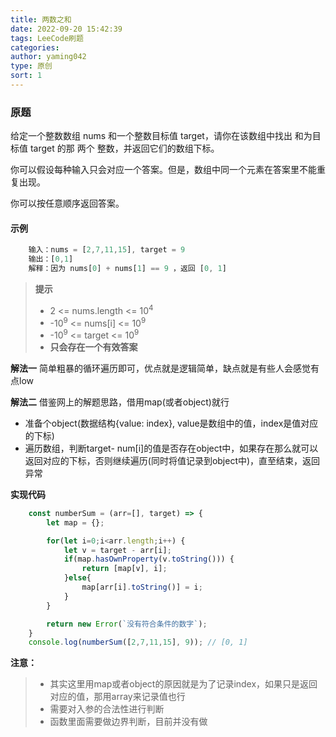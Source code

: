 ```yaml
---
title: 两数之和
date: 2022-09-20 15:42:39
tags: LeeCode刷题
categories:
author: yaming042
type: 原创
sort: 1
---
```


### 原题
给定一个整数数组 nums 和一个整数目标值 target，请你在该数组中找出 和为目标值 target  的那 两个 整数，并返回它们的数组下标。

你可以假设每种输入只会对应一个答案。但是，数组中同一个元素在答案里不能重复出现。

你可以按任意顺序返回答案。

#### 示例
```javascript
	输入：nums = [2,7,11,15], target = 9
	输出：[0,1]
	解释：因为 nums[0] + nums[1] == 9 ，返回 [0, 1] 
```

> <b>提示</b>
> - 2 <= nums.length <= 10<sup>4</sup>
> - -10<sup>9</sup> <= nums[i] <= 10<sup>9</sup>
> - -10<sup>9</sup> <= target <= 10<sup>9</sup>
> - <b>只会存在一个有效答案</b>

<b>解法一</b>
简单粗暴的循环遍历即可，优点就是逻辑简单，缺点就是有些人会感觉有点low

<b>解法二</b>
借鉴网上的解题思路，借用map(或者object)就行
- 准备个object(数据结构{value: index}, value是数组中的值，index是值对应的下标)
- 遍历数组，判断target- num[i]的值是否存在object中，如果存在那么就可以返回对应的下标，否则继续遍历(同时将值记录到object中)，直至结束，返回异常

<b>实现代码</b>
```javascript
	const numberSum = (arr=[], target) => {
		let map = {};

		for(let i=0;i<arr.length;i++) {
			let v = target - arr[i];
			if(map.hasOwnProperty(v.toString())) {
				return [map[v], i];
			}else{
				map[arr[i].toString()] = i;
			}
		}

		return new Error(`没有符合条件的数字`);
	}
	console.log(numberSum([2,7,11,15], 9)); // [0, 1]
```

<b>注意：</b>
> - 其实这里用map或者object的原因就是为了记录index，如果只是返回对应的值，那用array来记录值也行
> - 需要对入参的合法性进行判断
> - 函数里面需要做边界判断，目前并没有做